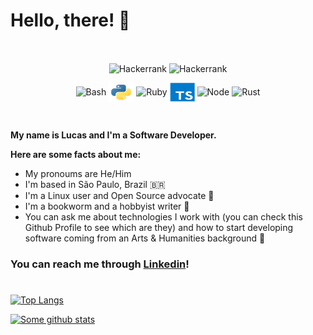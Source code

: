 # **Hello, there!** :wave:
<br>
<p align="center">
<img align="center" alt="Hackerrank" src="https://img.shields.io/badge/TryHackMe-D10000?style=for-the-badge&logo=TryHackMe&logoColor=black" href="https://tryhackme.com/p/lulzlucas">
<img align="center" alt="Hackerrank" src="https://img.shields.io/badge/HackerRank-00EA64?style=for-the-badge&logo=HackerRank&logoColor=black" href="https://www.hackerrank.com/lrafaldini">
</p>
<p align="center">
<img align="center" alt="Bash" height="35" width="35" src="https://raw.githubusercontent.com/jmnote/z-icons/master/svg/bash.svg">
<img align="center" alt="Python" height="30" width="40" src="https://raw.githubusercontent.com/devicons/devicon/master/icons/python/python-original.svg">
<img align="center" alt="Ruby" height="25" width="25" src="https://raw.githubusercontent.com/jmnote/z-icons/master/svg/ruby.svg">
<img align="center" alt="Ts" height="30" width="40" src="https://raw.githubusercontent.com/devicons/devicon/master/icons/typescript/typescript-plain.svg">
<img align="center" alt="Node" height="33" width="33" src="https://cdn.iconscout.com/icon/free/png-512/node-js-1-1174935.png">
<img align="center" alt="Rust" src="https://img.shields.io/badge/rust-%23000000.svg?style=for-the-badge&logo=rust&logoColor=white">
</p>
<br>

**My name is Lucas and I'm a Software Developer.**

**Here are some facts about me:**
- My pronoums are He/Him
- I'm based in São Paulo, Brazil 🇧🇷
- I'm a Linux user and Open Source advocate :penguin:
- I'm a bookworm and a hobbyist writer :book:
- You can ask me about technologies I work with (you can check this Github Profile to see which are they) and how to start developing software coming from an Arts & Humanities background 🎨
 

### You can reach me through [Linkedin](https://www.linkedin.com/in/lucasrafaldini/)!
#

[![Top Langs](https://github-readme-stats.vercel.app/api/top-langs/?username=lucasrafaldini&hide=css,html&theme=dark&layout=compact)](https://lucasrafaldini.github.io/)

[![Some github stats](https://github-readme-stats.vercel.app/api?username=lucasrafaldini&theme=dark&show_icons=true&include_all_commits=true&count_private=true)](https://lucasrafaldini.github.io/)

